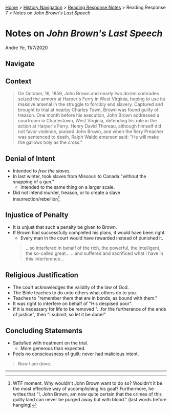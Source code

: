 [Home](https://andre-ye.github.io) > [History Navigation](https://andre-ye.github.io/history/history_navigation) > [Reading Response Notes](https://andre-ye.github.io/history/history_navigation#weekly-reading-responses) > Reading Response 7 > Notes on *John Brown's Last Speech*

# Notes on *John Brown's Last Speech*
Andre Ye, 11/7/2020

## Navigate

## Context
> On October, 16, 1859, John Brown and nearly two dozen comrades seized the armory at Harper's Ferry in West Virginia, hoping to use its massive arsenal in the struggle to forcibly end slavery. Captured and brought to trial at nearby Charles Town, Brown was found guilty of treason. One month before his execution, John Brown addressed a courtroom in Charlestown, West Virginia, defending his role in the action at Harper's Ferry. Henry David Thoreau, although himself did not favor violence, praised John Brown, and when the fiery Preacher was sentenced to death, Ralph Waldo emerson said: "He will make the gallows holy as the cross."

## Denial of Intent
- Intended to *free the slaves.*
- In last winter, took slaves from Missouri to Canada "without the snapping of a gun."
  - Intended to the same thing on a larger scale.
- Did not intend murder, treason, or to create a slave insurrection/rebellion[^1].

## Injustice of Penalty
- It is unjust that such a penalty be given to Brown.
- If Brown had successfully completed his plans, it would have been right.
  - Every man in the court would have rewarded instead of punished it.
  > ...so interfered in behalf of the rich, the powerful, the intelligent, the so-called great...
  > ...and suffered and sacrificed what I have in this interference...

## Religious Justification
- The court acknowledges the validity of the law of God.
- The Bible teaches to do unto others what others do to you.
- Teaches to "remember them that are in bonds, as bound with them."
- It was right to interfere on behalf of "His despised poor".
- If it is necessary for life to be removed "...for the furtherance of the ends of justice", then "I submit; so let it be done!"

## Concluding Statements
- Satisfied with treatment on the trial.
  - More generous than expected.
- Feels no consciousness of guilt; never had malicious intent.

> Now I am done.

---

[^1]: WTF moment. Why wouldn't John Brown want to do so? Wouldn't it be the most effective way of accomplishing his goal? Furthermore, he writes that "I, John Brown, am now quite certain that the crimes of this guilty land can never be purged away but with blood." (last words before hanging)
